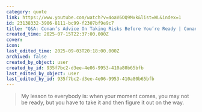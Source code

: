 ```yaml
---
category: quote
link: https://www.youtube.com/watch?v=4oaV6OQ9Mxk&list=WL&index=1
id: 23138332-3906-8111-bc99-f2307bf9e9c7
title: "Q&A: Conan’s Advice On Taking Risks Before You’re Ready | Conan O'Brien Needs A Friend"
created_time: 2025-07-15T22:37:00.000Z
cover: 
icon: 
last_edited_time: 2025-09-03T20:18:00.000Z
archived: false
created_by_object: user
created_by_id: 935f7bc2-d3ee-4e06-9953-410a80b65bfb
last_edited_by_object: user
last_edited_by_id: 935f7bc2-d3ee-4e06-9953-410a80b65bfb
---
```


> My lesson to everybody is: when your moment comes, you may not be ready, but you have to take it and then figure it out on the way.


